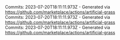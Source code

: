 Commits: 2023-07-20T18:11:11.973Z - Generated via https://github.com/marketplace/actions/artificial-grass
<br>
Commits: 2023-07-20T18:11:11.973Z - Generated via https://github.com/marketplace/actions/artificial-grass
<br>
Commits: 2023-07-20T18:11:11.973Z - Generated via https://github.com/marketplace/actions/artificial-grass
<br>
